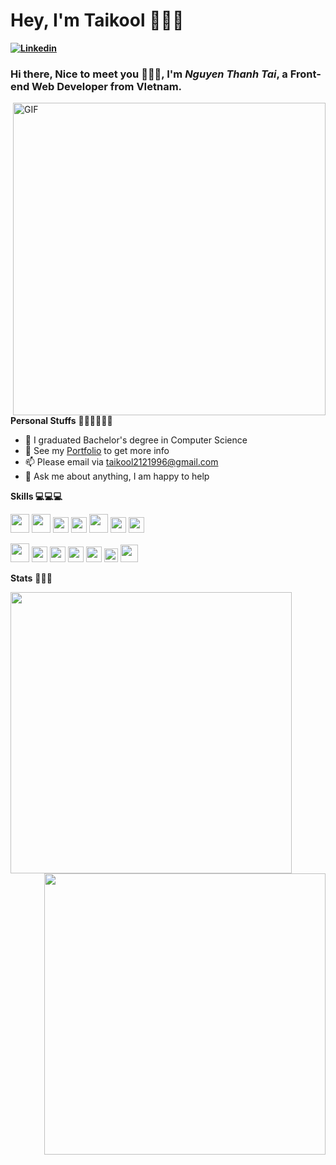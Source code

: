 # Hey, I'm Taikool 👋👋👋

**[![Linkedin](https://img.shields.io/badge/-taithanhnguyen210396-222222?style=flat-square&logo=Linkedin&logoColor=white&link=https://www.linkedin.com/in/taithanhnguyen210396/)](https://www.linkedin.com/in/taithanhnguyen210396/)**


### Hi there, Nice to meet you 👋👋👋, I'm *Nguyen Thanh Tai*, a **Front-end Web Developer** from VIetnam.
  <img align="right" width="500" alt="GIF" src="https://user-images.githubusercontent.com/72439970/234464603-fd87506c-8b36-4db8-9a9f-7da38a9c95df.gif" />
  
**Personal Stuffs** 🙋‍♂️🙋‍♂️🙋‍♂️
- 💼 I graduated Bachelor's degree in Computer Science
- 📝 See my [Portfolio](https://taithanhnguyen.tech/) to get more info
- 📫 Please email via taikool2121996@gmail.com
- 💬 Ask me about anything, I am happy to help

**Skills 💻💻💻**  

<code><img height="30" src="https://user-images.githubusercontent.com/72439970/234466550-ae1eca89-66ff-4856-bf7a-9e978d19dc44.png"></code>
<code><img height="30" src="https://user-images.githubusercontent.com/72439970/234466727-482e995e-07ba-479f-8f44-821b398fef5c.png"></code>
<code><img height="25" src="https://user-images.githubusercontent.com/72439970/234468036-b78462f3-a987-4277-8d60-5f7786edd34c.png"></code>
<code><img height="25" src="https://user-images.githubusercontent.com/72439970/234468389-55c4f9b1-b174-47a5-9cf7-6dabb6ad7576.png"></code>
<code><img height="30" src="https://user-images.githubusercontent.com/72439970/234468601-fabb1bd4-3860-4941-8c78-3564f09a26ea.png"></code>
<code><img height="25" src="https://user-images.githubusercontent.com/72439970/234466864-4bceddf7-7d6c-4245-91fe-da007900120c.png"></code>
<code><img height="25" src="https://user-images.githubusercontent.com/72439970/234468809-3da06e80-409f-4a0b-baef-1fca69cad7b0.png"></code>


<code><img height="30" src="https://user-images.githubusercontent.com/72439970/234468999-279c619e-1d69-46e1-a7b1-f36a7937a666.png"></code>
<code><img height="25" src="https://user-images.githubusercontent.com/72439970/234469111-299e4d0a-205d-466b-aa93-1b5ea90e8167.png"></code>
<code><img height="25" src="https://user-images.githubusercontent.com/72439970/234469457-044924c8-6479-4937-baf3-85734f7eb854.png"></code>
<code><img height="25" src="https://user-images.githubusercontent.com/72439970/234469643-19dc378f-3cee-472b-8984-d2ebf98d778f.png"></code>
<code><img height="25" src="https://user-images.githubusercontent.com/72439970/234469776-8ff4b9da-a291-4cfe-804f-a4b17421d006.png"></code>
<code><img height="22" src="https://user-images.githubusercontent.com/72439970/234467758-dd33f3b9-f98c-414f-bf9a-3e20b71a5dcf.png"></code>
<code><img height="28" src="https://user-images.githubusercontent.com/72439970/234470457-bf5393cf-f281-4caa-b9f5-a526871542c2.png"></code>


**Stats** 🚀🚀🚀

<img align='left' width="450" src="https://github-readme-stats.vercel.app/api?username=taikool2121996&show_icons=true&theme=tokyonight">
<img align='right' width="450" src="https://github-readme-stats.vercel.app/api/top-langs/?username=taikool2121996&layout=compact&theme=radical">


